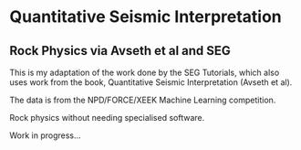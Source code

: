 # Quantitative Seismic Interpretation
## Rock Physics via Avseth et al and SEG

This is my adaptation of the work done by the SEG Tutorials, which also uses work from the book, Quantitative Seismic Interpretation (Avseth et al).

The data is from the NPD/FORCE/XEEK Machine Learning competition.

Rock physics without needing specialised software.

Work in progress...

